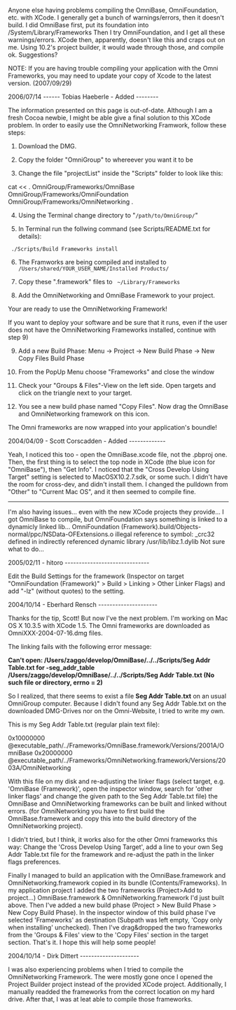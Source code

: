 Anyone else having problems compiling the OmniBase, OmniFoundation, etc. with XCode.  I generally get a bunch of warnings/errors, then it doesn't build.  I did OmniBase first, put its foundation into /System/Library/Frameworks
Then I try OmniFoundation, and I get all these warnings/errors.  XCode then, apparently, doesn't like this and craps out on me.  Using 10.2's project builder, it would wade through those, and compile ok.  Suggestions?

NOTE: If you are having trouble compiling your application with the Omni Frameworks, you may need to update your copy of Xcode to the latest version. (2007/09/29)

2006/07/14 ------ Tobias Haeberle - Added --------

The information presented on this page is out-of-date. Although I am a fresh Cocoa newbie, I might be able give a final solution to this XCode problem.
In order to easily use the OmniNetworking Framwork, follow these steps:

1. Download the DMG.


2. Copy the folder "OmniGroup" to whereever you want it to be

3. Change the file "projectList" inside the "Scripts" folder to look like this:

    
cat << .
OmniGroup/Frameworks/OmniBase 
OmniGroup/Frameworks/OmniFoundation 
OmniGroup/Frameworks/OmniNetworking 
.


4. Using the Terminal change directory to "<code>/path/to/OmniGroup/</code>"

5. In Terminal run the follwing command (see Scripts/README.txt for details):

<code> ./Scripts/Build Frameworks install </code>

6. The Framworks are being compiled and installed to <code> /Users/shared/YOUR_USER_NAME/Installed Products/ </code>

7. Copy these ".framework" files to <code> ~/Library/Frameworks </code>

8. Add the OmniNetworking and OmniBase Framework to your project.

Your are ready to use the OmniNetworking Framework!

If you want to deploy your software and be sure that it runs, even if the user does not have the OmniNetworking Frameworks installed, continue with step 9)

9. Add a new Build Phase: Menu -> Project -> New Build Phase -> New Copy Files Build Phase

10. From the PopUp Menu choose "Frameworks" and close the window

11. Check your "Groups & Files"-View on the left side. Open targets and click on the triangle next to your target.

12. You see a new build phase named "Copy Files". Now drag the OmniBase and OmniNetworking framework on this icon.

The Omni frameworks are now wrapped into your application's boundle!

2004/04/09 - Scott Corscadden - Added -------------

Yeah, I noticed this too - open the OmniBase.xcode file, not the .pbproj one. Then, the first thing is to select the top node in XCode (the blue icon for "OmniBase"), then "Get Info". I noticed that the "Cross Develop Using Target" setting is selected to MacOSX10.2.7.sdk, or some such. I didn't have the room for cross-dev, and didn't install them. I changed the pulldown from "Other" to "Current Mac OS", and it then seemed to compile fine.

------------------------------------------------

I'm also having issues... even with the new XCode projects they provide... I got OmniBase to compile, but OmniFoundation says something is linked to a dynamicly linked lib... 
OmniFoundation (Framework).build/Objects-normal/ppc/NSData-OFExtensions.o illegal reference to symbol: _crc32 defined in indirectly referenced dynamic library /usr/lib/libz.1.dylib
Not sure what to do...

2005/02/11 - hitoro ------------------------------

Edit the Build Settings for the framework (Inspector on target "OmniFoundation (Framework)" > Build > Linking > Other Linker Flags) and add "-lz" (without quotes) to the setting.

2004/10/14 - Eberhard Rensch ---------------------

Thanks for the tip, Scott! But now I've the next problem. I'm working on Mac OS X 10.3.5 with XCode 1.5. The Omni frameworks are downloaded as OmniXXX-2004-07-16.dmg files.

The linking fails with the following error message:

**Can't open: /Users/zaggo/develop/OmniBase/../../Scripts/Seg Addr Table.txt for -seg_addr_table /Users/zaggo/develop/OmniBase/../../Scripts/Seg Addr Table.txt (No such file or directory, errno = 2)**

So I realized, that there seems to exist a file **Seg Addr Table.txt** on an usual OmniGroup computer. 
Because I didn't found any Seg Addr Table.txt on the downloaded DMG-Drives nor on the Omni-Website, I tried to write my own.

This is my Seg Addr Table.txt (regular plain text file):

    
0x10000000	@executable_path/../Frameworks/OmniBase.framework/Versions/2001A/OmniBase
0x20000000	@executable_path/../Frameworks/OmniNetworking.framework/Versions/2003A/OmniNetworking

 
With this file on my disk and re-adjusting the linker flags (select target, e.g. 'OmniBase (Framework)', open the inspector window, search for 'other linker flags' and change the given path to the Seg Addr Table.txt file) the OmniBase and OmniNetworking frameworks can be built and linked without errors.
(for OmniNetworking you have to first build the OmniBase.framework and copy this into the build directory of the OmniNetworking project).

I didn't tried, but I think, it works also for the other Omni frameworks this way: Change the 'Cross Develop Using Target', add a line to your own Seg Addr Table.txt file for the framework and re-adjust the path in the linker flags preferences.

Finally I managed to build an application with the OmniBase.framework and OmniNetworking.framework copied in its bundle (Contents/Frameworks).
In my application project I added the two frameworks (Project>Add to project...) OmniBase.framework & OmniNetworking.framework I'd just built above. Then I've added a new build phase (Project > New Build Phase > New Copy Build Phase).  In the inspector window of this build phase I've selected 'Frameworks' as destination (Subpath was left empty, 'Copy only when installing' unchecked). Then I've drag&dropped the two frameworks from the 'Groups & Files' view to the 'Copy Files' section in the target section. That's it. 
I hope this will help some people!

2004/10/14 - Dirk Dittert ---------------------

I was also experiencing problems when I tried to compile the OmniNetworking Framework. The were mostly gone once I opened the Project Builder project instead of the provided XCode project. Additionally, I manually readded the frameworks from the correct location on my hard drive. After that, I was at leat able to compile those frameworks.
